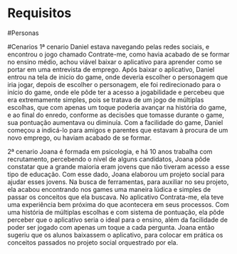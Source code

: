 # Requisitos

#Personas
<img src="">
<img src="">

#Cenarios
1ª cenario
Daniel estava navegando pelas redes sociais, e encontrou o jogo chamado Contrate-me, como havia acabado de se formar no ensino médio, achou viável baixar o aplicativo para aprender como se portar em uma entrevista de emprego. 
Após baixar o aplicativo, Daniel entrou na tela de inicio do game, onde deveria escolher o personagem que iria jogar, depois de escolher o personagem, ele foi redirecionado para o início do game, onde ele pôde ter a acesso a jogabilidade e percebeu que era extremamente simples, pois se tratava de um jogo de múltiplas escolhas, que com apenas um toque poderia avançar na história do game, e ao final do enredo, conforme as decisões que tomasse durante o game, sua pontuação aumentava ou diminuía. Com a facilidade do game, Daniel começou a indicá-lo para amigos e parentes que estavam à procura de um novo emprego, ou haviam acabado de se formar. 

2ª cenario
Joana é formada em psicologia, e há 10 anos trabalha com recrutamento, percebendo o nível de alguns candidatos, Joana pôde constatar que a grande maioria eram jovens que não tiveram acesso a esse tipo de educação. Com esse dado, Joana elaborou um projeto social para ajudar esses jovens. 
Na busca de ferramentas, para auxiliar no seu projeto, ela acabou encontrando nos games uma maneira lúdica e simples de passar os conceitos que ela buscava. No aplicativo Contrata-me, ela teve uma experiência bem próxima do que acontecera em seus processos. Com uma história de múltiplas escolhas e com sistema de pontuação, ela pôde perceber que o aplicativo seria o ideal para o ensino, além da facilidade de poder ser jogado com apenas um toque a cada pergunta. Joana então sugeriu que os alunos baixassem o aplicativo, para colocar em prática os conceitos passados no projeto social orquestrado por ela. 
 




